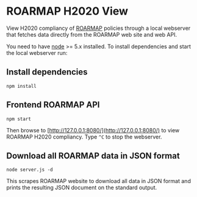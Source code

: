 # ROARMAP H2020 View

View H2020 compliancy of [ROARMAP](http://roarmap.eprints.org/)
policies through a local webserver that fetches data directly from
the ROARMAP web site and web API.

You need to have [node](https://nodejs.org) >= 5.x installed. To install
dependencies and start the local webserver run:

## Install dependencies

```
npm install
```

## Frontend ROARMAP API

```
npm start
```

Then browse to [http://127.0.0.1:8080/](http://127.0.0.1:8080/) to
view ROARMAP H2020 compliancy. Type `^C` to stop the webserver.

## Download all ROARMAP data in JSON format

```
node server.js -d
```

This scrapes ROARMAP website to download all data in JSON format and
prints the resulting JSON document on the standard output.
